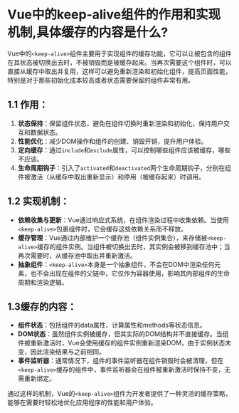 # Vue中的keep-alive组件的作用和实现机制,具体缓存的内容是什么?

Vue中的`<keep-alive>`组件主要用于实现组件的缓存功能，它可以让被包含的组件在其状态被切换出去时，不被销毁而是被缓存起来。当再次需要这个组件时，可以直接从缓存中取出并复用，这样可以避免重新渲染和初始化组件，提高页面性能，特别是对于那些初始化成本较高或者状态需要保留的组件非常有用。

## 1.1 作用：

1. **状态保持**：保留组件状态，避免在组件切换时重新渲染和初始化，保持用户交互和数据状态。
2. **性能优化**：减少DOM操作和组件的创建、销毁开销，提升用户体验。
3. **定向缓存**：通过`include`和`exclude`属性，可以控制哪些组件应该被缓存，哪些不应该。
4. **生命周期钩子**：引入了`activated`和`deactivated`两个生命周期钩子，分别在组件被激活（从缓存中取出重新显示）和停用（被缓存起来）时调用。

## 1.2 实现机制：

- **依赖收集与更新**：Vue通过响应式系统，在组件渲染过程中收集依赖。当使用`<keep-alive>`包裹组件时，它会缓存这些依赖关系而不释放。
- **缓存管理**：Vue通过内部维护一个缓存池（组件实例集合），来存储被`<keep-alive>`缓存的组件实例。当组件被切换出去时，其实例会被移到缓存池中；当再次需要时，从缓存池中取出并重新激活。
- **抽象组件**：`<keep-alive>`本身是一个抽象组件，不会在DOM中渲染任何元素，也不会出现在组件的父链中，它仅作为容器使用，影响其内部组件的生命周期和渲染逻辑。

## 1.3缓存的内容：

- **组件状态**：包括组件的data属性、计算属性和methods等状态信息。
- **DOM状态**：虽然组件实例被缓存，但其实际的DOM结构并不直接缓存。当组件被重新激活时，Vue会使用缓存的组件实例重新渲染DOM，由于实例状态未变，因此渲染结果与之前相同。
- **事件监听器**：通常情况下，组件的事件监听器在组件销毁时会被清理，但在`<keep-alive>`缓存的组件中，事件监听器会在组件被重新激活时保持不变，无需重新绑定。

通过这样的机制，Vue的`<keep-alive>`组件为开发者提供了一种灵活的缓存策略，能够在需要时轻松地优化应用程序的性能和用户体验。
